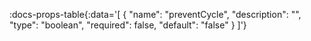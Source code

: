 <!-- This file was automatic generated. Do not edit it manually -->

:docs-props-table{:data='[
  {
    "name": "preventCycle",
    "description": "",
    "type": "boolean",
    "required": false,
    "default": "false"
  }
]'} 
